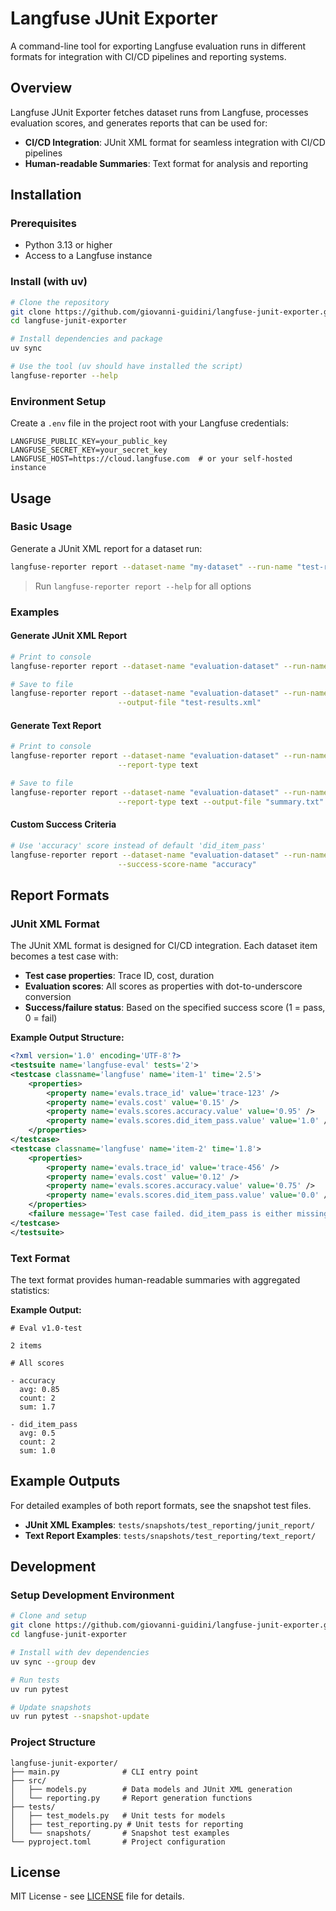 # Langfuse JUnit Exporter

A command-line tool for exporting Langfuse evaluation runs in different formats for integration with CI/CD pipelines and reporting systems.

## Overview

Langfuse JUnit Exporter fetches dataset runs from Langfuse, processes evaluation scores, and generates reports that can be used for:

- **CI/CD Integration**: JUnit XML format for seamless integration with CI/CD pipelines
- **Human-readable Summaries**: Text format for analysis and reporting

## Installation

### Prerequisites

- Python 3.13 or higher
- Access to a Langfuse instance

### Install (with uv)

```bash
# Clone the repository
git clone https://github.com/giovanni-guidini/langfuse-junit-exporter.git
cd langfuse-junit-exporter

# Install dependencies and package
uv sync

# Use the tool (uv should have installed the script)
langfuse-reporter --help
```

### Environment Setup

Create a `.env` file in the project root with your Langfuse credentials:

```env
LANGFUSE_PUBLIC_KEY=your_public_key
LANGFUSE_SECRET_KEY=your_secret_key
LANGFUSE_HOST=https://cloud.langfuse.com  # or your self-hosted instance
```

## Usage

### Basic Usage

Generate a JUnit XML report for a dataset run:

```bash
langfuse-reporter report --dataset-name "my-dataset" --run-name "test-run"
```

> Run `langfuse-reporter report --help` for all options

### Examples

#### Generate JUnit XML Report

```bash
# Print to console
langfuse-reporter report --dataset-name "evaluation-dataset" --run-name "v1.0-test"

# Save to file
langfuse-reporter report --dataset-name "evaluation-dataset" --run-name "v1.0-test" \
                        --output-file "test-results.xml"
```

#### Generate Text Report

```bash
# Print to console
langfuse-reporter report --dataset-name "evaluation-dataset" --run-name "v1.0-test" \
                        --report-type text

# Save to file
langfuse-reporter report --dataset-name "evaluation-dataset" --run-name "v1.0-test" \
                        --report-type text --output-file "summary.txt"
```

#### Custom Success Criteria

```bash
# Use 'accuracy' score instead of default 'did_item_pass'
langfuse-reporter report --dataset-name "evaluation-dataset" --run-name "v1.0-test" \
                        --success-score-name "accuracy"
```

## Report Formats

### JUnit XML Format

The JUnit XML format is designed for CI/CD integration. Each dataset item becomes a test case with:

- **Test case properties**: Trace ID, cost, duration
- **Evaluation scores**: All scores as properties with dot-to-underscore conversion
- **Success/failure status**: Based on the specified success score (1 = pass, 0 = fail)

**Example Output Structure:**
```xml
<?xml version='1.0' encoding='UTF-8'?>
<testsuite name='langfuse-eval' tests='2'>
<testcase classname='langfuse' name='item-1' time='2.5'>
    <properties>
        <property name='evals.trace_id' value='trace-123' />
        <property name='evals.cost' value='0.15' />
        <property name='evals.scores.accuracy.value' value='0.95' />
        <property name='evals.scores.did_item_pass.value' value='1.0' />
    </properties>
</testcase>
<testcase classname='langfuse' name='item-2' time='1.8'>
    <properties>
        <property name='evals.trace_id' value='trace-456' />
        <property name='evals.cost' value='0.12' />
        <property name='evals.scores.accuracy.value' value='0.75' />
        <property name='evals.scores.did_item_pass.value' value='0.0' />
    </properties>
    <failure message='Test case failed. did_item_pass is either missing or its value is not 1.0' />
</testcase>
</testsuite>
```

### Text Format

The text format provides human-readable summaries with aggregated statistics:

**Example Output:**
```
# Eval v1.0-test

2 items

# All scores

- accuracy
  avg: 0.85
  count: 2
  sum: 1.7

- did_item_pass
  avg: 0.5
  count: 2
  sum: 1.0
```

## Example Outputs

For detailed examples of both report formats, see the snapshot test files.

- **JUnit XML Examples**: `tests/snapshots/test_reporting/junit_report/`
- **Text Report Examples**: `tests/snapshots/test_reporting/text_report/`


## Development

### Setup Development Environment

```bash
# Clone and setup
git clone https://github.com/giovanni-guidini/langfuse-junit-exporter.git
cd langfuse-junit-exporter

# Install with dev dependencies
uv sync --group dev

# Run tests
uv run pytest

# Update snapshots
uv run pytest --snapshot-update
```

### Project Structure

```
langfuse-junit-exporter/
├── main.py              # CLI entry point
├── src/
│   ├── models.py        # Data models and JUnit XML generation
│   └── reporting.py     # Report generation functions
├── tests/
│   ├── test_models.py   # Unit tests for models
│   ├── test_reporting.py # Unit tests for reporting
│   └── snapshots/       # Snapshot test examples
└── pyproject.toml       # Project configuration
```

## License

MIT License - see [LICENSE](LICENSE) file for details.
